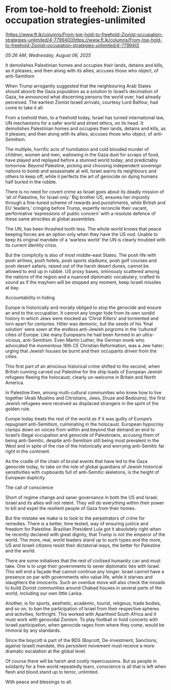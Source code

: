 # From toe-hold to freehold: Zionist occupation strategies-unlimited

[https://www.ft.lk/columns/From-toe-hold-to-freehold-Zionist-occupation-strategies-unlimited/4-779940](https://www.ft.lk/columns/From-toe-hold-to-freehold-Zionist-occupation-strategies-unlimited/4-779940)

*05:26 AM, Wednesday, August 06, 2025*

It demolishes Palestinian homes and occupies their lands, detains and kills, as it pleases; and then along with its allies, accuses those who object, of anti-Semitism

When Trump arrogantly suggested that the neighbouring Arab States should absorb the Gaza population as a solution to Israel’s decimation of Gaza, he announced what discerning persons the world over, had already perceived. The earliest Zionist Israeli arrivals, courtesy Lord Balfour, had come to take it all.

From a toehold then, to a freehold today, Israel has turned international law, UN mechanisms for a safer world and street ethics, on its head. It demolishes Palestinian homes and occupies their lands, detains and kills, as it pleases; and then along with its allies, accuses those who object, of anti-Semitism.

The multiple, horrific acts of humiliation and cold blooded murder of children, women and men, wallowing in the Gaza dust for scraps of food, have played and replayed before a stunned world today; and predictably tomorrow. Beyond Palestine, picking and choosing independent sovereign nations to bomb and assassinate at will, Israel warns its neighbours and others to keep off, while it perfects the art of genocide on dying humans half buried in the rubble.

There is no need for covert crime as Israel goes about its deadly mission of ‘all of Palestine, for Israel only.’ Big brother US, ensures her impunity through a fine-tuned scheme of rewards and punishments, while British and EU ‘leaders,’ cringing before Trump, expertly reconcile their vacant, performative ‘expressions of public concern’ with a resolute defence of these same atrocities at global assemblies.

The UN, has been thrashed tooth less. The whole world knows that peace keeping forces are an option only when they have the US nod. Unable to keep its original mandate of a ‘warless world’ the UN is clearly troubled with its current identity crisis.

But the complicity is also of most middle-east States. The posh life with posh airlines, posh hotels, posh sports stadiums, posh golf courses and posh desert safaris, raised out of the harsh desert dunes, cannot be allowed to end up in rubble. US proxy bases, ominously scattered among the nations of the region and a nuanced diplomatic vocabulary, crafted to sound as if the mayhem will be stopped any moment, keep Israeli missiles at bay.

Accountability in hiding

Europe is historically and morally obliged to stop the genocide and ensure an end to the occupation. It cannot any longer hide from its own sordid history in which Jews were mocked as ‘Christ Killers’ and tormented and torn apart for centuries. Hitler was demonic, but the seeds of his ‘final solution’ were sown at the endless anti-Jewish pogroms in the ‘cultured’ cities of Europe. Like many Europeans he had been formed in an ultra-vicious, anti-Semitism. Even Martin Luther, the German monk who advocated the momentous 16th CE Christian Reformation, was a Jew hater; urging that Jewish houses be burnt and their occupants driven from the cities.

This first part of an atrocious historical crime shifted to the second, when British cunning carved out Palestine for the ship loads of European Jewish refugees fleeing the holocaust; clearly un-welcome in Britain and North America.

In Palestine then, among multi-cultural communities who knew how to live together (Arab Muslims and Christians, Jews, Druze and Bedouins), the first Jewish refugees were received as displaced strangers in the spirit of the golden rule.

Europe today treats the rest of the world as if it was guilty of Europe’s repugnant anti-Semitism, culminating in the holocaust. European hypocrisy clamps down on voices from within and beyond that demand an end to Israel’s illegal occupation and genocide of Palestinians, accusing them of being anti-Semitic, despite anti-Semitism still being most prevalent in the West and in spite of the rise of the historically and worrying anti-Semitic far right in the continent.

As the cradle of the chain of brutal events that have led to the Gaza genocide today, to take on the role of global guardians of Jewish historical sensitivities with cupboards full of anti-Semitic skeletons, is the height of European duplicity.

The call of conscience

Short of regime change and saner governance in both the US and Israel; Israel and its allies will not relent. They will do everything within their power to kill and expel the resilient people of Gaza from their homes.

But the mistake we make is to look to the perpetrators of crime for remedies. There is a better, time tested, way of ensuring justice and freedom for Palestine. Brazilian President Lula got it absolutely right when he recently declared with great dignity, that Trump is not the emperor of the world. The more, real, world leaders stand up to such types and the more, US and Israeli citizens resist their dictatorial ways, the better for Palestine and the world.

There are some initiatives that the rest of civilised humanity can and must take. One is to urge their governments to sever diplomatic ties with Israel. This will end a façade that cannot continue any longer. Israel cannot have a presence on par with governments who value life, while it starves and slaughters the innocents. Such an overdue move will also check the inroads to build Zionist communities around Chabad houses in several parts of the world, including our own little Lanka.

Another, is for sports, aesthetic, academic, tourist, religious, trade bodies, and so on, to ban the participation of Israel from their respective spheres and activities, forthright. This worked with Apartheid South Africa and it must work with genocidal Zionism. To play football or hold concerts with Israeli participation, when genocide rages from where they come, would be immoral by any standards.

Since the boycott is part of the BDS (Boycott, De-investment, Sanctions, against Israel) mandate, this persistent movement must receive a more dramatic escalation at the global level.

Of course there will be harsh and costly repercussions. But as people in solidarity for a free world repeatedly learn, conscience is all that is left when flesh and blood stand up to terror, unlimited.

With peace and blessings to all.

